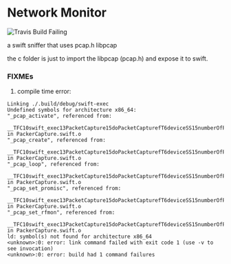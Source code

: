 # Network Monitor
![Travis Build Failing](https://raw.github.com/dwyl/learn-travis/master/images/06-travis-build-failing.png "Travis Build Failing")

a swift sniffer that uses pcap.h libpcap

the c folder is just to import the libpcap (pcap.h) and expose it to swift.

### FIXMEs
1. compile time error: 

  ```
  Linking ./.build/debug/swift-exec
  Undefined symbols for architecture x86_64:
  "_pcap_activate", referenced from:
      __TFC10swift_exec13PacketCapture15doPacketCapturefT6deviceSS15numberOfPacketsVs5Int32_T_ in PackerCapture.swift.o
  "_pcap_create", referenced from:
      __TFC10swift_exec13PacketCapture15doPacketCapturefT6deviceSS15numberOfPacketsVs5Int32_T_ in PackerCapture.swift.o
  "_pcap_loop", referenced from:
      __TFC10swift_exec13PacketCapture15doPacketCapturefT6deviceSS15numberOfPacketsVs5Int32_T_ in PackerCapture.swift.o
  "_pcap_set_promisc", referenced from:
      __TFC10swift_exec13PacketCapture15doPacketCapturefT6deviceSS15numberOfPacketsVs5Int32_T_ in PackerCapture.swift.o
  "_pcap_set_rfmon", referenced from:
      __TFC10swift_exec13PacketCapture15doPacketCapturefT6deviceSS15numberOfPacketsVs5Int32_T_ in PackerCapture.swift.o
  ld: symbol(s) not found for architecture x86_64
  <unknown>:0: error: link command failed with exit code 1 (use -v to see invocation)
  <unknown>:0: error: build had 1 command failures
  ```
